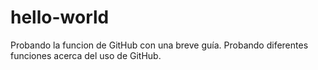 # hello-world
Probando la funcion de GitHub con una breve guía.
Probando diferentes funciones acerca del uso de GitHub.
